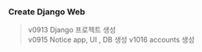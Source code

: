 ### Create Django Web
> v0913 Django 프로젝트 생성 <br>
> v0915 Notice app, UI , DB 생성
> v1016 accounts 생성
